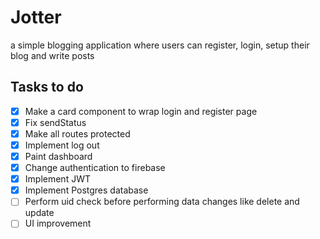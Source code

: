 # Jotter
a simple blogging application where users can register, login, setup their blog and write posts

## Tasks to do
- [x] Make a card component to wrap login and register page
- [x] Fix sendStatus
- [x] Make all routes protected
- [x] Implement log out
- [x] Paint dashboard
- [x] Change authentication to firebase
- [x] Implement JWT
- [x] Implement Postgres database
- [ ] Perform uid check before performing data changes like delete and update
- [ ] UI improvement